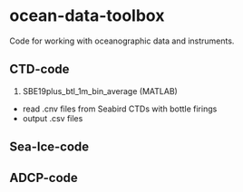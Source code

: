 # ocean-data-toolbox
Code for working with oceanographic data and instruments.

## CTD-code

1. SBE19plus_btl_1m_bin_average (MATLAB)
  - read .cnv files from Seabird CTDs with bottle firings 
  - output .csv files

## Sea-Ice-code

## ADCP-code

